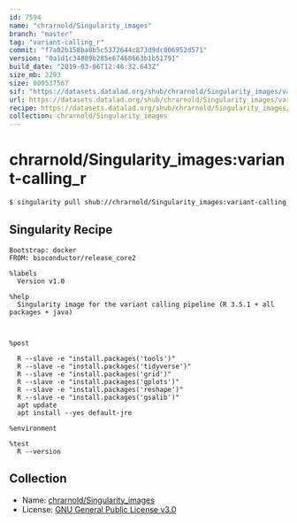 ```yaml
---
id: 7594
name: "chrarnold/Singularity_images"
branch: "master"
tag: "variant-calling_r"
commit: "f7a02b158ba8b5c5372644c873d9dc006952d571"
version: "0a1d1c34809b285e67468663b1b51791"
build_date: "2019-03-06T12:46:32.643Z"
size_mb: 2293
size: 809537567
sif: "https://datasets.datalad.org/shub/chrarnold/Singularity_images/variant-calling_r/2019-03-06-f7a02b15-0a1d1c34/0a1d1c34809b285e67468663b1b51791.simg"
url: https://datasets.datalad.org/shub/chrarnold/Singularity_images/variant-calling_r/2019-03-06-f7a02b15-0a1d1c34/
recipe: https://datasets.datalad.org/shub/chrarnold/Singularity_images/variant-calling_r/2019-03-06-f7a02b15-0a1d1c34/Singularity
collection: chrarnold/Singularity_images
---
```


# chrarnold/Singularity_images:variant-calling_r

```bash
$ singularity pull shub://chrarnold/Singularity_images:variant-calling_r
```

## Singularity Recipe

```singularity
Bootstrap: docker
FROM: bioconductor/release_core2

%labels
  Version v1.0

%help
  Singularity image for the variant calling pipeline (R 3.5.1 + all packages + java)



%post

  R --slave -e "install.packages('tools')"
  R --slave -e "install.packages('tidyverse')"
  R --slave -e "install.packages('grid')"
  R --slave -e "install.packages('gplots')"
  R --slave -e "install.packages('reshape')"
  R --slave -e "install.packages('gsalib')"
  apt update
  apt install --yes default-jre

%environment

%test
  R --version
```

## Collection

 - Name: [chrarnold/Singularity_images](https://github.com/chrarnold/Singularity_images)
 - License: [GNU General Public License v3.0](https://api.github.com/licenses/gpl-3.0)

